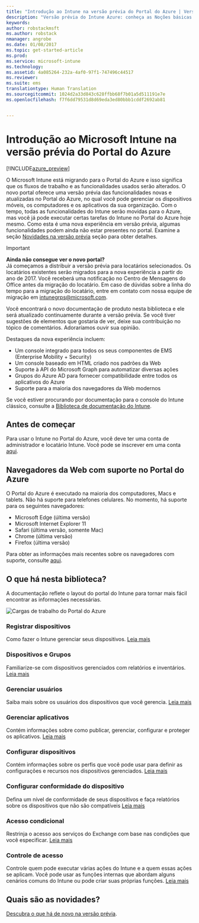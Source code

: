 ```yaml
---
title: "Introdução ao Intune na versão prévia do Portal do Azure | Versão prévia do Intune Azure | Microsoft Docs"
description: "Versão prévia do Intune Azure: conheça as Noções básicas sobre o Intune na versão prévia do Portal do Azure e como ele pode ajudá-lo a gerenciar seus dispositivos."
keywords: 
author: robstackmsft
ms.author: robstack
nmanager: angrobe
ms.date: 01/08/2017
ms.topic: get-started-article
ms.prod: 
ms.service: microsoft-intune
ms.technology: 
ms.assetid: 4a085264-232a-4af0-97f1-747496c44517
ms.reviewer: 
ms.suite: ems
translationtype: Human Translation
ms.sourcegitcommit: 1024d2a33d843c628ffbb68f7b01a5d511191e7e
ms.openlocfilehash: f7f6dd79531d8d69eda3ed80bbb1cddf2692ab81


---
```



# <a name="introduction-to-microsoft-intune-in-the-azure-portal-preview"></a>Introdução ao Microsoft Intune na versão prévia do Portal do Azure


[!INCLUDE[azure_preview](../includes/azure_preview.md)]

O Microsoft Intune está migrando para o Portal do Azure e isso significa que os fluxos de trabalho e as funcionalidades usados serão alterados.
O novo portal oferece uma versão prévia das funcionalidades novas e atualizadas no Portal do Azure, no qual você pode gerenciar os dispositivos móveis, os computadores e os aplicativos da sua organização.
Com o tempo, todas as funcionalidades do Intune serão movidas para o Azure, mas você já pode executar certas tarefas do Intune no Portal do Azure hoje mesmo. Como esta é uma nova experiência em versão prévia, algumas funcionalidades podem ainda não estar presentes no portal. Examine a seção [Novidades na versão prévia](#what's-new-in-the-preview) seção para obter detalhes.

> [!IMPORTANT]
> **Ainda não consegue ver o novo portal?**<br>
> Já começamos a distribuir a versão prévia para locatários selecionados. Os locatários existentes serão migrados para a nova experiência a partir do ano de 2017. Você receberá uma notificação no Centro de Mensagens do Office antes da migração do locatário. Em caso de dúvidas sobre a linha do tempo para a migração do locatário, entre em contato com nossa equipe de migração em [intunegrps@microsoft.com](mailto:intunegrps@microsoft.com).


Você encontrará o novo documentação de produto nesta biblioteca e ele será atualizado continuamente durante a versão prévia. Se você tiver sugestões de elementos que gostaria de ver, deixe sua contribuição no tópico de comentários. Adoraríamos ouvir sua opinião.

<!--- You can view the new Intune technical preview console in Azure at [portal.azure.com]. --->

Destaques da nova experiência incluem:

- Um console integrado para todos os seus componentes de EMS (Enterprise Mobility + Security)
- Um console baseado em HTML criado nos padrões da Web
- Suporte à API do Microsoft Graph para automatizar diversas ações
- Grupos do Azure AD para fornecer compatibilidade entre todos os aplicativos do Azure
- Suporte para a maioria dos navegadores da Web modernos

Se você estiver procurando por documentação para o console do Intune clássico, consulte a [Biblioteca de documentação do Intune](https://docs.microsoft.com/en-us/intune/).

## <a name="before-you-start"></a>Antes de começar

Para usar o Intune no Portal do Azure, você deve ter uma conta de administrador e locatário Intune. Você pode se inscrever em uma conta [aqui](https://portal.office.com/Signup/Signup.aspx?OfferId=40BE278A-DFD1-470a-9EF7-9F2596EA7FF9&dl=INTUNE_A&ali=1#0%20).

## <a name="supported-web-browsers-for-the-azure-portal"></a>Navegadores da Web com suporte no Portal do Azure

O Portal do Azure é executado na maioria dos computadores, Macs e tablets. Não há suporte para telefones celulares.
No momento, há suporte para os seguintes navegadores:

- Microsoft Edge (última versão)
- Microsoft Internet Explorer 11
- Safari (última versão, somente Mac)
- Chrome (última versão)
- Firefox (última versão)

Para obter as informações mais recentes sobre os navegadores com suporte, consulte [aqui](https://docs.microsoft.com/azure/azure-preview-portal-supported-browsers-devices).

## <a name="whats-in-this-library"></a>O que há nesta biblioteca?

A documentação reflete o layout do portal do Intune para tornar mais fácil encontrar as informações necessárias.

![Cargas de trabalho do Portal do Azure](./media/azure-portal-workloads.png)

<!--- ### Plan and design
Information to help you plan and design your Intune environment.
[Read more](/intune-azure/plan-and-design/get-started) --->
### <a name="enroll-devices"></a>Registrar dispositivos
Como fazer o Intune gerenciar seus dispositivos.
[Leia mais](/intune-azure/enroll-devices/what-is)
### <a name="devices--groups"></a>Dispositivos e Grupos
Familiarize-se com dispositivos gerenciados com relatórios e inventários.
[Leia mais](/intune-azure/manage-devices/what-is)
### <a name="manage-users"></a>Gerenciar usuários
Saiba mais sobre os usuários dos dispositivos que você gerencia.
[Leia mais](/intune-azure/manage-users/what-is)
### <a name="manage-apps"></a>Gerenciar aplicativos
Contém informações sobre como publicar, gerenciar, configurar e proteger os aplicativos.
[Leia mais](/intune-azure/manage-apps/what-is-app-management)
### <a name="configure-devices"></a>Configurar dispositivos
Contém informações sobre os perfis que você pode usar para definir as configurações e recursos nos dispositivos gerenciados.
[Leia mais](/intune-azure/configure-devices/what-are-device-profiles)
### <a name="set-device-compliance"></a>Configurar conformidade do dispositivo
Defina um nível de conformidade de seus dispositivos e faça relatórios sobre os dispositivos que não são compatíveis [Leia mais](/intune-azure/set-device-compliance/what-is-device-compliance)
### <a name="conditional-access"></a>Acesso condicional
Restrinja o acesso aos serviços do Exchange com base nas condições que você especificar.
[Leia mais](/intune-azure/conditional-access/what-is-conditional-access)
### <a name="access-control"></a>Controle de acesso
Controle quem pode executar várias ações do Intune e a quem essas ações se aplicam. Você pode usar as funções internas que abordam alguns cenários comuns do Intune ou pode criar suas próprias funções.
[Leia mais](/intune-azure/access-control/role-based-access-control)


## <a name="whats-new"></a>Quais são as novidades?

[Descubra o que há de novo na versão prévia](/intune-azure/introduction/whats-new).


<!--HONumber=Feb17_HO1-->


